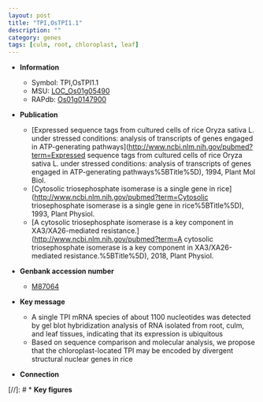 ```yaml
---
layout: post
title: "TPI,OsTPI1.1"
description: ""
category: genes
tags: [culm, root, chloroplast, leaf]
---
```


* **Information**  
    + Symbol: TPI,OsTPI1.1  
    + MSU: [LOC_Os01g05490](http://rice.uga.edu/cgi-bin/ORF_infopage.cgi?orf=LOC_Os01g05490)  
    + RAPdb: [Os01g0147900](http://rapdb.dna.affrc.go.jp/viewer/gbrowse_details/irgsp1?name=Os01g0147900)  

* **Publication**  
    + [Expressed sequence tags from cultured cells of rice Oryza sativa L. under stressed conditions: analysis of transcripts of genes engaged in ATP-generating pathways](http://www.ncbi.nlm.nih.gov/pubmed?term=Expressed sequence tags from cultured cells of rice Oryza sativa L. under stressed conditions: analysis of transcripts of genes engaged in ATP-generating pathways%5BTitle%5D), 1994, Plant Mol Biol.
    + [Cytosolic triosephosphate isomerase is a single gene in rice](http://www.ncbi.nlm.nih.gov/pubmed?term=Cytosolic triosephosphate isomerase is a single gene in rice%5BTitle%5D), 1993, Plant Physiol.
    + [A cytosolic triosephosphate isomerase is a key component in XA3/XA26-mediated resistance.](http://www.ncbi.nlm.nih.gov/pubmed?term=A cytosolic triosephosphate isomerase is a key component in XA3/XA26-mediated resistance.%5BTitle%5D), 2018, Plant Physiol.

* **Genbank accession number**  
    + [M87064](http://www.ncbi.nlm.nih.gov/nuccore/M87064)

* **Key message**  
    + A single TPI mRNA species of about 1100 nucleotides was detected by gel blot hybridization analysis of RNA isolated from root, culm, and leaf tissues, indicating that its expression is ubiquitous
    + Based on sequence comparison and molecular analysis, we propose that the chloroplast-located TPI may be encoded by divergent structural nuclear genes in rice

* **Connection**  

[//]: # * **Key figures**  


